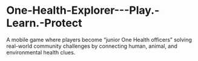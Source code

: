 # One-Health-Explorer---Play.-Learn.-Protect
A mobile game where players become “junior One Health officers” solving real-world community challenges by connecting human, animal, and environmental health clues.
